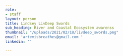 ```yaml
---
role:
- staff
layout: person
title: Lindsey LivDeep Swords
sub_heading: River and Coastal Ecosystem awarenss
thumbnail: "/uploads/2021/02/18/livdeep_swords.png"
email: 'artemisbreathes@gmail.com '
linkedin: ''

---
```

